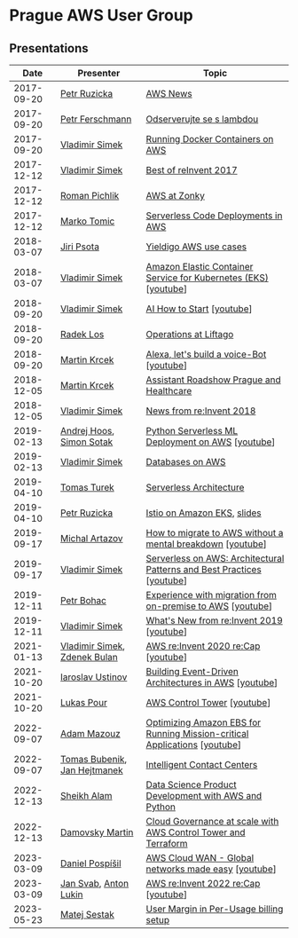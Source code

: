 # Prague AWS User Group

## Presentations

| Date       | Presenter                                                                                                                          | Topic                                                                                                                                                                                                              |
|------------|------------------------------------------------------------------------------------------------------------------------------------|--------------------------------------------------------------------------------------------------------------------------------------------------------------------------------------------------------------------|
| 2017-09-20 | [Petr Ruzicka](https://www.linkedin.com/in/petrruzicka/)                                                                           | [AWS News](2017-09-20/NEWS.md)                                                                                                                                                                                     |
| 2017-09-20 | [Petr Ferschmann](https://www.linkedin.com/in/fersman/)                                                                            | [Odserverujte se s lambdou](2017-09-20/2017-09-20-Petr_Ferschmann-Odserverujte_se_s_lambdou-EN.pdf)                                                                                                                |
| 2017-09-20 | [Vladimir Simek](https://www.linkedin.com/in/vsimek/)                                                                              | [Running Docker Containers on AWS](2017-09-20/2017-09-20-Vladimir_Simek-Running_Docker_Containers_on_AWS.pdf)                                                                                                      |
| 2017-12-12 | [Vladimir Simek](https://www.linkedin.com/in/vsimek/)                                                                              | [Best of reInvent 2017](2017-12-12/2017-12-12-Vladimir_Simek-Best_of_reInvent_2017.pdf)                                                                                                                            |
| 2017-12-12 | [Roman Pichlik](https://www.linkedin.com/in/romanpichlik/)                                                                         | [AWS at Zonky](2017-12-12/2017-12-12-Roman_Pichlik-AWS_at_Zonky.pdf)                                                                                                                                               |
| 2017-12-12 | [Marko Tomic](https://www.linkedin.com/in/tomicmarko/)                                                                             | [Serverless Code Deployments in AWS](2017-12-12/2017-12-12-Marko_Tomic-Serverless_Code_Deployments_in_AWS.pdf)                                                                                                     |
| 2018-03-07 | [Jiri Psota](https://www.linkedin.com/in/jpsota/)                                                                                  | [Yieldigo AWS use cases](2018-03-07/2018-03-07-Jiri_Psota-Yieldigo_AWS_use_cases.pdf)                                                                                                                              |
| 2018-03-07 | [Vladimir Simek](https://www.linkedin.com/in/vsimek/)                                                                              | [Amazon Elastic Container Service for Kubernetes (EKS)](2018-03-07/2018-03-07-Vladimir_Simek-Intro_to_EKS.pdf) [[youtube](https://youtu.be/_weoajDHehg)]                                                           |
| 2018-09-20 | [Vladimir Simek](https://www.linkedin.com/in/vsimek/)                                                                              | [AI How to Start](2018-09-20/2018-09-20-Vladimir_Simek-AI_How_to_Start.pdf) [[youtube](https://youtu.be/sKUHkPmv2ho)]                                                                                              |
| 2018-09-20 | [Radek Los](https://www.linkedin.com/in/radek-los/)                                                                                | [Operations at Liftago](2018-09-20/2018-09-20-Radek-Los-Operations-at-Liftago.pdf)                                                                                                                                 |
| 2018-09-20 | [Martin Krcek](https://linkedin.com/in/martinkrcek/)                                                                               | [Alexa, let's build a voice-Bot](2018-09-20/2018-09-20-Martin_Krcek-Alexa_lets_build_a_Voice_Bot.pdf) [[youtube](https://youtu.be/6MhBmCaG3iE)]                                                                    |
| 2018-12-05 | [Martin Krcek](https://linkedin.com/in/martinkrcek/)                                                                               | [Assistant Roadshow Prague and Healthcare](2018-12-05/2018-12-05-Martin_Krcek-Assistant_Roadshow_Prague_and_Healthcare.pdf)                                                                                        |
| 2018-12-05 | [Vladimir Simek](https://www.linkedin.com/in/vsimek/)                                                                              | [News from re:Invent 2018](2018-12-05/2018-12-05-Vladimir_Simek-News_from_reInvent_2018.pdf)                                                                                                                       |
| 2019-02-13 | [Andrej Hoos](https://www.linkedin.com/in/andrej-hoos-77515564/), [Simon Sotak](https://www.linkedin.com/in/simon-sotak-62005911/) | [Python Serverless ML Deployment on AWS](2019-02-13/2019-02-13-Simon_Sotak-Python_Serverless_ML_Deployment_on_AWS.pdf) [[youtube](https://youtu.be/m0KJHRYNfCo)]                                                   |
| 2019-02-13 | [Vladimir Simek](https://www.linkedin.com/in/vsimek/)                                                                              | [Databases on AWS](2019-02-13/2019-02-13-Vladimir_Simek-Databases_on_AWS.pdf)                                                                                                                                      |
| 2019-04-10 | [Tomas Turek](https://www.linkedin.com/in/tomasturek/)                                                                             | [Serverless Architecture](2019-04-10/2019-04-10-Tomas_Turek-Serverless-Architecture.pdf)                                                                                                                           |
| 2019-04-10 | [Petr Ruzicka](https://www.linkedin.com/in/petrruzicka/)                                                                           | [Istio on Amazon EKS](https://ruzickap.github.io/k8s-istio-webinar/), [slides](https://slides.com/ruzickap/k8s-istio-webinar)                                                                                      |
| 2019-09-17 | [Michal Artazov](https://www.linkedin.com/in/artazov/)                                                                             | [How to migrate to AWS without a mental breakdown](2019-09-17/2019-09-17-Michal_Artazov-How_to_migrate_to_AWS_without_a_mental_breakdown.pdf) [[youtube](https://youtu.be/AwazMqkSWRE)]                            |
| 2019-09-17 | [Vladimir Simek](https://www.linkedin.com/in/vsimek/)                                                                              | [Serverless on AWS: Architectural Patterns and Best Practices](2019-09-17/2019-09-17-Vladimir_Simek-Serverless_on_AWS.pdf) [[youtube](https://youtu.be/pvwNbL6tLEc)]                                               |
| 2019-12-11 | [Petr Bohac](https://www.linkedin.com/in/pbohac/)                                                                                  | [Experience with migration from on-premise to AWS](2019-12-11/2019-12-11-Petr_Bohac-Experience_with_migration_from_on-premise_to_AWS.pdf) [[youtube](https://youtu.be/DVN_gQoxLuU)]                                |
| 2019-12-11 | [Vladimir Simek](https://www.linkedin.com/in/vsimek/)                                                                              | [What's New from re:Invent 2019](2019-12-11/2019-12-11-Vladimir_Simek-News_from_reInvent_2019.pdf) [[youtube](https://youtu.be/QzAPQkLlxLo)]                                                                       |
| 2021-01-13 | [Vladimir Simek](https://www.linkedin.com/in/vsimek/), [Zdenek Bulan](https://www.linkedin.com/in/zdenekbulan/)                    | [AWS re:Invent 2020 re:Cap](2021-01-13/2021-01-13-Vladimir_Simek-AWS_reInvent_2020_reCap.pdf) [[youtube](https://youtu.be/o1XBydnkpSQ)]                                                                            |
| 2021-10-20 | [Iaroslav Ustinov](https://www.linkedin.com/in/iar-ustinov/)                                                                       | [Building Event-Driven Architectures in AWS](2021-10-20/2021-10-20-Iaroslav_Ustinov-Building_Event_Driven_Architectures_on_AWS.pdf) [[youtube](https://youtu.be/5WxRCDJY7vE)]                                      |
| 2021-10-20 | [Lukas Pour](https://www.linkedin.com/in/lukaspour/)                                                                               | [AWS Control Tower](2021-10-20/2021-10-20-Lukas_Pour-AWS_Control_Tower.pdf) [[youtube](https://youtu.be/0LEDziabcsc)]                                                                                              |
| 2022-09-07 | [Adam Mazouz](https://www.linkedin.com/in/adammazouz/)                                                                             | [Optimizing Amazon EBS for Running Mission-critical Applications](2022-09-07/2022-09-07-Adam_Mazouz-Optimizing_Amazon_EBS_for_Running_Mission_Critical_Applications.pdf) [[youtube](https://youtu.be/UAWne4zUpqM)] |
| 2022-09-07 | [Tomas Bubenik](https://www.linkedin.com/in/tomasbubenik/), [Jan Hejtmanek](https://www.linkedin.com/in/janhejtmanek/)             | [Intelligent Contact Centers](2022-09-07/2022-09-07-Tomas_Bubenik-Intelligent_Contact_Centers.pdf)                                                                                                                 |
| 2022-12-13 | [Sheikh Alam](https://www.linkedin.com/in/mr-data-psycho/)                                                                         | [Data Science Product Development with AWS and Python](2022-12-13/2022-12-13-Sheikh_Alam-Data_Science_Product_Dev.pdf)                                                                                             |
| 2022-12-13 | [Damovsky Martin](https://www.linkedin.com/in/damovsky/)                                                                           | [Cloud Governance at scale with AWS Control Tower and Terraform](2022-12-13/2022-12-13-Damovsky-Martin-Control_Tower_Account_Factory_for_Terraform.pptx)                                                           |
| 2023-03-09 | [Daniel Pospíšil](https://www.linkedin.com/in/danposp/)                                                                            | [AWS Cloud WAN - Global networks made easy](2023-03-09/2023-03-09-Deniel_Pospisil-AWS_Cloud_WAN.pdf) [[youtube](https://youtu.be/BFFi7Vkd8Sc)]                                                                     |
| 2023-03-09 | [Jan Svab](https://www.linkedin.com/in/jan-svab-504ab7101/), [Anton Lukin](https://www.linkedin.com/in/anton-lukin-1aba2a95/)      | [AWS re:Invent 2022 re:Cap](2023-03-09/2023-03-09-Jan_Svab-Anton_Lukin-AWS_reInvent_recap.pdf) [[youtube](https://youtu.be/vQ9zDXPYfXk)]                                                                           |
| 2023-05-23 | [Matej Sestak](https://www.linkedin.com/in/sestakmatej/)                                                                           | [User Margin in Per-Usage billing setup](2023-05-23/2023-05-23-Matej_Sestak-Margin_computation_in_usage_base_billing.pdf)                                                                                          |
